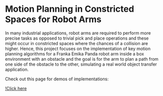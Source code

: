 # Motion Planning in Constricted Spaces for Robot Arms


In many industrial applications, robot arms are required to perform more precise tasks as opposed to trivial pick and place operations and these might occur in constricted spaces where the chances of a collision are higher. Hence, this project focuses on the implementation of key motion planning algorithms for a Franka Emika Panda robot arm inside a box environment with an obstacle and the goal is for the arm to plan a path from one side of the obstacle to the other, simulating a real world object transfer application.

Check out this page for demos of implementations:

[!Click here](https://www.abhishekramanmathur.com/projects/motion-planning-in-constricted-spaces)

